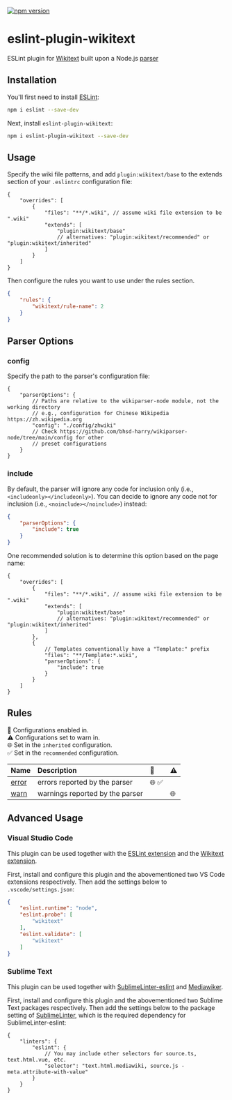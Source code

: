 [![npm version](https://badge.fury.io/js/eslint-plugin-wikitext.svg)](https://www.npmjs.com/package/eslint-plugin-wikitext)

# eslint-plugin-wikitext

ESLint plugin for [Wikitext](https://www.mediawiki.org/wiki/Wikitext) built upon a Node.js [parser](https://github.com/bhsd-harry/wikiparser-node/tree/mini)

## Installation

You'll first need to install [ESLint](https://eslint.org/):

```sh
npm i eslint --save-dev
```

Next, install `eslint-plugin-wikitext`:

```sh
npm i eslint-plugin-wikitext --save-dev
```

## Usage

Specify the wiki file patterns, and add `plugin:wikitext/base` to the extends section of your `.eslintrc` configuration file:

```jsonc
{
	"overrides": [
		{
			"files": "**/*.wiki", // assume wiki file extension to be ".wiki"
			"extends": [
				"plugin:wikitext/base"
				// alternatives: "plugin:wikitext/recommended" or "plugin:wikitext/inherited"
			]
		}
	]
}
```

Then configure the rules you want to use under the rules section.

```json
{
	"rules": {
		"wikitext/rule-name": 2
	}
}
```

## Parser Options

### config

Specify the path to the parser's configuration file:

```jsonc
{
	"parserOptions": {
		// Paths are relative to the wikiparser-node module, not the working directory
		// e.g., configuration for Chinese Wikipedia https://zh.wikipedia.org
		"config": "./config/zhwiki"
		// Check https://github.com/bhsd-harry/wikiparser-node/tree/main/config for other
		// preset configurations
	}
}
```

### include

By default, the parser will ignore any code for inclusion only (i.e., `<includeonly></includeonly>`). You can decide to ignore any code not for inclusion (i.e., `<noinclude></noinclude>`) instead:

```json
{
	"parserOptions": {
		"include": true
	}
}
```

One recommended solution is to determine this option based on the page name:

```jsonc
{
	"overrides": [
		{
			"files": "**/*.wiki", // assume wiki file extension to be ".wiki"
			"extends": [
				"plugin:wikitext/base"
				// alternatives: "plugin:wikitext/recommended" or "plugin:wikitext/inherited"
			]
		},
		{
			// Templates conventionally have a "Template:" prefix
			"files": "**/Template:*.wiki",
			"parserOptions": {
				"include": true
			}
		}
	]
}
```

## Rules

<!-- begin auto-generated rules list -->

💼 Configurations enabled in.\
⚠️ Configurations set to warn in.\
🌐 Set in the `inherited` configuration.\
✅ Set in the `recommended` configuration.

| Name                         | Description                     | 💼   | ⚠️ |
| :--------------------------- | :------------------------------ | :--- | :- |
| [error](docs/rules/error.md) | errors reported by the parser   | 🌐 ✅ |    |
| [warn](docs/rules/warn.md)   | warnings reported by the parser |      | 🌐 |

<!-- end auto-generated rules list -->

## Advanced Usage

### Visual Studio Code

This plugin can be used together with the [ESLint extension](https://marketplace.visualstudio.com/items?itemName=dbaeumer.vscode-eslint) and the [Wikitext extension](https://marketplace.visualstudio.com/items?itemName=RoweWilsonFrederiskHolme.wikitext).

First, install and configure this plugin and the abovementioned two VS Code extensions respectively. Then add the settings below to `.vscode/settings.json`:

```json
{
	"eslint.runtime": "node",
	"eslint.probe": [
		"wikitext"
	],
	"eslint.validate": [
		"wikitext"
	]
}
```

### Sublime Text

This plugin can be used together with [Sublime​Linter-eslint](https://packagecontrol.io/packages/SublimeLinter-eslint) and [Mediawiker](https://packagecontrol.io/packages/Mediawiker).

First, install and configure this plugin and the abovementioned two Sublime Text packages respectively. Then add the settings below to the package setting of [SublimeLinter](https://packagecontrol.io/packages/SublimeLinter), which is the required dependency for SublimeLinter-eslint:

```jsonc
{
	"linters": {
		"eslint": {
			// You may include other selectors for source.ts, text.html.vue, etc.
			"selector": "text.html.mediawiki, source.js - meta.attribute-with-value"
		}
	}
}
```
